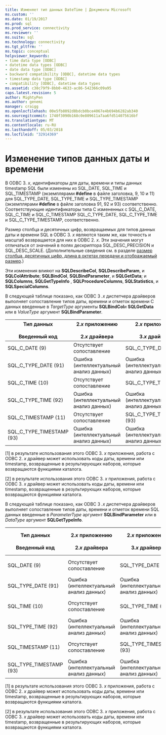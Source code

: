 ```yaml
---
title: Изменяет тип данных DateTime | Документы Microsoft
ms.custom: ''
ms.date: 01/19/2017
ms.prod: sql
ms.prod_service: connectivity
ms.reviewer: ''
ms.suite: sql
ms.technology: connectivity
ms.tgt_pltfrm: ''
ms.topic: conceptual
helpviewer_keywords:
- time data type [ODBC]
- datetime data types [ODBC]
- date data type [ODBC]
- backward compatibility [ODBC], datetime data types
- timestamp data type [ODBC]
- compatibility [ODBC], datetime data types
ms.assetid: c38c79f9-8bb0-4633-ac86-542366c09a95
caps.latest.revision: 5
author: MightyPen
ms.author: genemi
manager: craigg
ms.openlocfilehash: 00e5fb8092d8bdcb0bce4067e4b694b6282ab340
ms.sourcegitcommit: 1740f3090b168c0e809611a7aa6fd514075616bf
ms.translationtype: MT
ms.contentlocale: ru-RU
ms.lasthandoff: 05/03/2018
ms.locfileid: "32914369"
---
```

# <a name="datetime-data-type-changes"></a>Изменение типов данных даты и времени
В ODBC 3. *x*, идентификаторы для даты, времени и типы данных timestamp SQL были изменены из SQL_DATE, SQL_TIME и SQL_TIMESTAMP (экземплярами **#define** в файле заголовка, 9, 10 и 11) для SQL_TYPE_DATE, SQL_TYPE_TIME и SQL_TYPE_TIMESTAMP (экземплярами **#define** в файле заголовка 91, 92 и 93) соответственно. Соответствующие идентификаторы типа C измененных с SQL_C_DATE, SQL_C_TIME и SQL_C_TIMESTAMP SQL_C_TYPE_DATE, SQL_C_TYPE_TIME и SQL_C_TYPE_TIMESTAMP, соответственно.  
  
 Размер столбца и десятичных цифр, возвращаемых для типов данных даты и времени SQL в ODBC 3. *x* являются таким же, как точность и масштаб возвращается для них в ODBC 2. *x*. Эти значения могут отличаться от значений в полях дескриптора SQL_DESC_PRECISION и SQL_DESC_SCALE. (Дополнительные сведения см. в разделе [размер столбца, десятичных цифр, длина в октетах передачи и отображаемый размер](../../../odbc/reference/appendixes/column-size-decimal-digits-transfer-octet-length-and-display-size.md).)  
  
 Эти изменения влияют на **SQLDescribeCol**, **SQLDescribeParam**, и **SQLColAttribute**; **SQLBindCol**, **SQLBindParameter**, и **SQLGetData**; и **SQLColumns**, **SQLGetTypeInfo** , **SQLProcedureColumns**, **SQLStatistics**, и **SQLSpecialColumns**.  
  
 В следующей таблице показано, как ODBC 3 *.x* диспетчера драйверов выполняет сопоставление типов даты, времени и отметок времени C данных введенные в *TargetType* аргументы **SQLBindCol**и **SQLGetData** или в *ValueType* аргумент **SQLBindParameter**.  
  
|Тип данных<br /><br /> Введенный код|2.*x* приложению<br /><br /> 2.*x* драйвера|2.*x* приложению<br /><br /> 3.*x* драйвера|3.*x* приложению<br /><br /> 2.*x* драйвера|3.*x* приложению<br /><br /> 3.*x* драйвера|  
|--------------------------------|-----------------------------------|-----------------------------------|-----------------------------------|-----------------------------------|  
|SQL_C_DATE (9)|Отсутствует сопоставление|SQL_C_TYPE_DATE (91)|Отсутствует сопоставление [1]|SQL_C_TYPE_DATE (91)|  
|SQL_C_TYPE_DATE (91)|Ошибка (интеллектуальный анализ данных)|Ошибка (интеллектуальный анализ данных)|SQL_C_DATE (9)|Отсутствует сопоставление [2]|  
|SQL_C_TIME (10)|Отсутствует сопоставление|SQL_C_TYPE_TIME (92)|Отсутствует сопоставление [1]|SQL_C_TYPE_TIME (92)|  
|SQL_C_TYPE_TIME (92)|Ошибка (интеллектуальный анализ данных)|Ошибка (интеллектуальный анализ данных)|SQL_C_TIME (10)|Отсутствует сопоставление [2]|  
|SQL_C_TIMESTAMP (11)|Отсутствует сопоставление|SQL_C_TYPE_TIMESTAMP (93)|Отсутствует сопоставление [1]|SQL_C_TYPE_TIMESTAMP (93)|  
|SQL_C_TYPE_TIMESTAMP (93)|Ошибка (интеллектуальный анализ данных)|Ошибка (интеллектуальный анализ данных)|SQL_C_TIMESTAMP (11)|Отсутствует сопоставление [2]|  
  
 [1] в результате использования этого ODBC 3. *x* приложения, работа с ODBC 2. *x* драйвер может использовать коды даты, времени или timestamp, возвращенные в результирующих наборов, которые возвращаются функциями каталога.  
  
 [2] в результате использования этого ODBC 3. *x* приложения, работа с ODBC 3. *x* драйвер может использовать коды даты, времени или timestamp, возвращенные в результирующих наборов, которые возвращаются функциями каталога.  
  
 В следующей таблице показано, как ODBC 3 *.x* диспетчера драйверов выполняет сопоставление типов даты, времени и отметок времени SQL данных введенные в *ParameterType* аргумент **SQLBindParameter**  или в *DataType* аргумент **SQLGetTypeInfo**.  
  
|Тип данных<br /><br /> Введенный код|2.*x* приложению<br /><br /> 2.*x* драйвера|2.*x* приложению<br /><br /> 3.*x* драйвера|3.*x* приложению<br /><br /> 2.*x* драйвера|3.*x* приложению<br /><br /> 3.*x* драйвера|  
|--------------------------------|-----------------------------------|-----------------------------------|-----------------------------------|-----------------------------------|  
|SQL_DATE (9)|Отсутствует сопоставление|SQL_TYPE_DATE (91)|Отсутствует сопоставление [1]|SQL_TYPE_DATE (91)|  
|SQL_TYPE_DATE (91)|Ошибка (интеллектуальный анализ данных)|Ошибка (интеллектуальный анализ данных)|SQL_DATE (9)|Отсутствует сопоставление [2]|  
|SQL_TIME (10)|Отсутствует сопоставление|SQL_TYPE_TIME (92)|Отсутствует сопоставление [1]|SQL_TYPE_TIME (92)|  
|SQL_TYPE_TIME (92)|Ошибка (интеллектуальный анализ данных)|Ошибка (интеллектуальный анализ данных)|SQL_TIME (10)|Отсутствует сопоставление [2]|  
|SQL_TIMESTAMP (11)|Отсутствует сопоставление|SQL_TYPE_TIMESTAMP (93)|Отсутствует сопоставление [1]|SQL_TYPE_TIMESTAMP (93)|  
|SQL_TYPE_TIMESTAMP (93)|Ошибка (интеллектуальный анализ данных)|Ошибка (интеллектуальный анализ данных)|SQL_TIMESTAMP (11)|Отсутствует сопоставление [2]|  
  
 [1] в результате использования этого ODBC 3. *x* приложения, работа с ODBC 2. *x* драйвер может использовать коды даты, времени или timestamp, возвращенные в результирующих наборов, которые возвращаются функциями каталога.  
  
 [2] в результате использования этого ODBC 3. *x* приложения, работа с ODBC 3. *x* драйвер может использовать коды даты, времени или timestamp, возвращенные в результирующих наборов, которые возвращаются функциями каталога.
